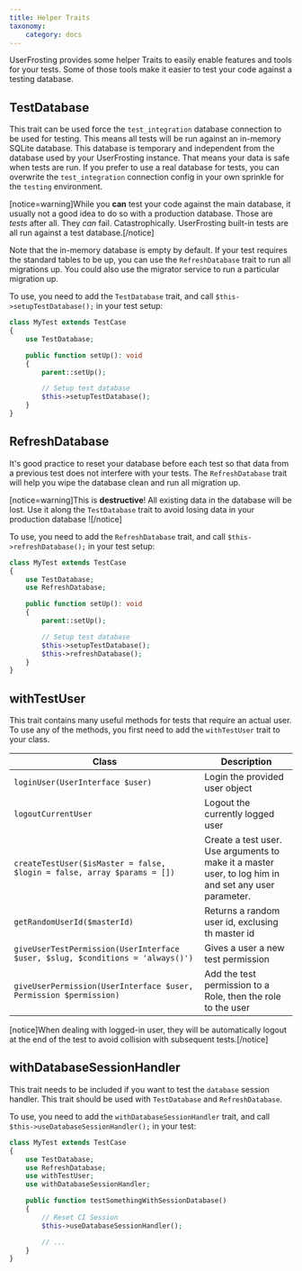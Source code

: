 ```yaml
---
title: Helper Traits
taxonomy:
    category: docs
---
```


UserFrosting provides some helper Traits to easily enable features and tools for your tests. Some of those tools make it easier to test your code against a testing database.

## TestDatabase

This trait can be used force the `test_integration` database connection to be used for testing. This means all tests will be run against an in-memory SQLite database. This database is temporary and independent from the database used by your UserFrosting instance. That means your data is safe when tests are run. If you prefer to use a real database for tests, you can overwrite the `test_integration` connection config in your own sprinkle for the `testing` environment.

[notice=warning]While you **can** test your code against the main database, it usually not a good idea to do so with a production database. Those are _tests_ after all. They _can_ fail. Catastrophically. UserFrosting built-in tests are all run against a test database.[/notice]

Note that the in-memory database is empty by default. If your test requires the standard tables to be up, you can use the `RefreshDatabase` trait to run all migrations up. You could also use the migrator service to run a particular migration up.

To use, you need to add the `TestDatabase` trait, and call `$this->setupTestDatabase();` in your test setup:

```php
class MyTest extends TestCase
{
    use TestDatabase;

    public function setUp(): void
    {
        parent::setUp();

        // Setup test database
        $this->setupTestDatabase();
    }
}
```

## RefreshDatabase

It's good practice to reset your database before each test so that data from a previous test does not interfere with your tests. The `RefreshDatabase` trait will help you wipe the database clean and run all migration up.

[notice=warning]This is **destructive**! All existing data in the database will be lost. Use it along the `TestDatabase` trait to avoid losing data in your production database ![/notice]

To use, you need to add the `RefreshDatabase` trait, and call `$this->refreshDatabase();` in your test setup:

```php
class MyTest extends TestCase
{
    use TestDatabase;
    use RefreshDatabase;

    public function setUp(): void
    {
        parent::setUp();

        // Setup test database
        $this->setupTestDatabase();
        $this->refreshDatabase();
    }
}
```

## withTestUser

This trait contains many useful methods for tests that require an actual user. To use any of the methods, you first need to add the `withTestUser` trait to your class.


| Class                                                                          | Description                                                           |
| ------------------------------------------------------------------------------ | --------------------------------------------------------------------- |
| `loginUser(UserInterface $user)`                                               | Login the provided user object                                        |
| `logoutCurrentUser`                                                            | Logout the currently logged user                                      |
| `createTestUser($isMaster = false, $login = false, array $params = [])`        | Create a test user. Use arguments to make it a master user, to log him in and set any user parameter. |
| `getRandomUserId($masterId)`                                                   | Returns a random user id, exclusing th master id                      |
| `giveUserTestPermission(UserInterface $user, $slug, $conditions = 'always()')` | Gives a user a new test permission                                    |
| `giveUserPermission(UserInterface $user, Permission $permission)`              | Add the test permission to a Role, then the role to the user          |

[notice]When dealing with logged-in user, they will be automatically logout at the end of the test to avoid collision with subsequent tests.[/notice]

## withDatabaseSessionHandler

This trait needs to be included if you want to test the `database` session handler. This trait should be used with `TestDatabase` and `RefreshDatabase`.

To use, you need to add the `withDatabaseSessionHandler` trait, and call `$this->useDatabaseSessionHandler();` in your test:

```php
class MyTest extends TestCase
{
    use TestDatabase;
    use RefreshDatabase;
    use withTestUser;
    use withDatabaseSessionHandler;

    public function testSomethingWithSessionDatabase()
    {
        // Reset CI Session
        $this->useDatabaseSessionHandler();

        // ...
    }
}
```

